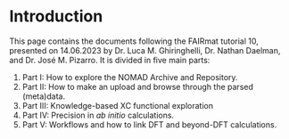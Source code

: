 # Introduction

This page contains the documents following the FAIRmat tutorial 10, presented on 14.06.2023 by Dr. Luca M. Ghiringhelli, Dr. Nathan Daelman, and Dr. José M. Pizarro. It is divided in five main parts:

1. Part I: How to explore the NOMAD Archive and Repository.
2. Part II: How to make an upload and browse through the parsed (meta)data.
3. Part III: Knowledge-based XC functional exploration
4. Part IV: Precision in _ab initio_ calculations.
5. Part V: Workflows and how to link DFT and beyond-DFT calculations.
